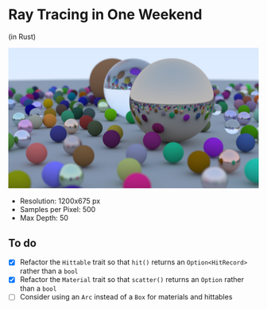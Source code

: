 # Ray Tracing in One Weekend

(in Rust)

![Final Image Render](images/image_24_1200px_500ssp.jpg)

- Resolution: 1200x675 px
- Samples per Pixel: 500
- Max Depth: 50

## To do

- [x] Refactor the `Hittable` trait so that `hit()` returns an `Option<HitRecord>` rather than a `bool`
- [x] Refactor the `Material` trait so that `scatter()` returns an `Option` rather than a `bool`
- [ ] Consider using an `Arc` instead of a `Box` for materials and hittables